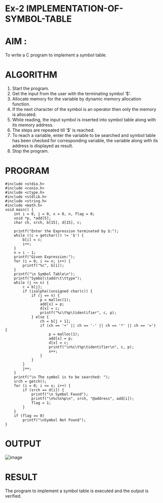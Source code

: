 # Ex-2 IMPLEMENTATION-OF-SYMBOL-TABLE
# AIM :
 To write a C program to implement a symbol table.
# ALGORITHM
1.	Start the program.
2.	Get the input from the user with the terminating symbol ‘$’.
3.	Allocate memory for the variable by dynamic memory allocation function.
4.	If the next character of the symbol is an operator then only the memory is allocated.
5.	While reading, the input symbol is inserted into symbol table along with its memory address.
6.	The steps are repeated till ‘$’ is reached.
7.	To reach a variable, enter the variable to be searched and symbol table has been checked for corresponding variable, the variable along with its address is displayed as result.
8.	Stop the program.
# PROGRAM
```
#include <stdio.h>
#include <conio.h> 
#include <ctype.h> 
#include <stdlib.h>
#include <string.h> 
#include <math.h>
void main() {
    int i = 0, j = 0, x = 0, n, flag = 0;
    void *p, *add[5];
    char ch, srch, b[15], d[15], c;

    printf("Enter the Expression terminated by $:");
    while ((c = getchar()) != '$') {
        b[i] = c;
        i++;
    }
    n = i - 1;
    printf("Given Expression:");
    for (i = 0; i <= n; i++) {
        printf("%c", b[i]);
    }
    printf("\n Symbol Table\n");
    printf("Symbol\taddr\t\ttype");
    while (j <= n) {
        c = b[j];
        if (isalpha((unsigned char)c)) {
            if (j == n) {
                p = malloc(1);
                add[x] = p;
                d[x] = c;
                printf("%c\t%p\tidentifier", c, p);
            } else {
                ch = b[j + 1];
                if (ch == '+' || ch == '-' || ch == '*' || ch == '=') {
                    p = malloc(1);
                    add[x] = p;
                    d[x] = c;
                    printf("\n%c\t%p\tidentifier\n", c, p);
                    x++;
                }
            }
        }
        j++;
    }
    printf("\n The symbol is to be searched: ");
    srch = getch();
    for (i = 0; i <= x; i++) {
        if (srch == d[i]) {
            printf("\n Symbol Found");
            printf("\n%c%s%p\n", srch, "@address", add[i]);
            flag = 1;
        }
    }
    if (flag == 0)
        printf("\nSymbol Not Found");
}
```
# OUTPUT
![image](https://github.com/svarsha220/IMPLEMENTATION-OF-SYMBOL-TABLE-/assets/127709117/7cbf35c7-4559-4684-a8cb-c8a4179491c5)
# RESULT
The program to implement a symbol table is executed and the output is verified.
